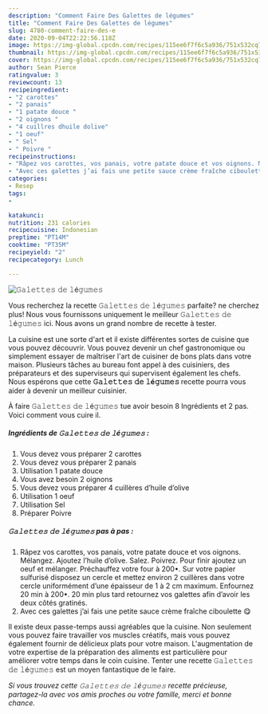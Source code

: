 ```yaml
---
description: "Comment Faire Des 𝙶𝚊𝚕𝚎𝚝𝚝𝚎𝚜 𝚍𝚎 𝚕é𝚐𝚞𝚖𝚎𝚜"
title: "Comment Faire Des 𝙶𝚊𝚕𝚎𝚝𝚝𝚎𝚜 𝚍𝚎 𝚕é𝚐𝚞𝚖𝚎𝚜"
slug: 4780-comment-faire-des-e
date: 2020-09-04T22:22:56.118Z
image: https://img-global.cpcdn.com/recipes/115ee6f7f6c5a936/751x532cq70/𝙶𝚊𝚕𝚎𝚝𝚝𝚎𝚜-𝚍𝚎-𝚕e𝚐𝚞𝚖𝚎𝚜-photo-principale-de-la-recette.jpg
thumbnail: https://img-global.cpcdn.com/recipes/115ee6f7f6c5a936/751x532cq70/𝙶𝚊𝚕𝚎𝚝𝚝𝚎𝚜-𝚍𝚎-𝚕e𝚐𝚞𝚖𝚎𝚜-photo-principale-de-la-recette.jpg
cover: https://img-global.cpcdn.com/recipes/115ee6f7f6c5a936/751x532cq70/𝙶𝚊𝚕𝚎𝚝𝚝𝚎𝚜-𝚍𝚎-𝚕e𝚐𝚞𝚖𝚎𝚜-photo-principale-de-la-recette.jpg
author: Sean Pierce
ratingvalue: 3
reviewcount: 13
recipeingredient:
- "2 carottes"
- "2 panais"
- "1 patate douce "
- "2 oignons "
- "4 cuillres dhuile dolive"
- "1 oeuf"
- " Sel"
- " Poivre "
recipeinstructions:
- "Râpez vos carottes, vos panais, votre patate douce et vos oignons. Mélangez. Ajoutez l’huile d’olive. Salez. Poivrez. Pour finir ajoutez un oeuf et mélanger. Préchauffez votre four à 200•. Sur votre papier sulfurisé disposez un cercle et mettez environ 2 cuillères dans votre cercle uniformément d’une épaisseur de 1 à 2 cm maximum. Enfournez 20 min à 200•. 20 min plus tard retournez vos galettes afin d’avoir les deux côtés gratinés."
- "Avec ces galettes j’ai fais une petite sauce crème fraîche ciboulette 😋⁣"
categories:
- Resep
tags:
- 

katakunci:  
nutrition: 231 calories
recipecuisine: Indonesian
preptime: "PT14M"
cooktime: "PT35M"
recipeyield: "2"
recipecategory: Lunch

---
```



![𝙶𝚊𝚕𝚎𝚝𝚝𝚎𝚜 𝚍𝚎 𝚕é𝚐𝚞𝚖𝚎𝚜](https://img-global.cpcdn.com/recipes/115ee6f7f6c5a936/751x532cq70/𝙶𝚊𝚕𝚎𝚝𝚝𝚎𝚜-𝚍𝚎-𝚕e𝚐𝚞𝚖𝚎𝚜-photo-principale-de-la-recette.jpg)

Vous recherchez la recette 𝙶𝚊𝚕𝚎𝚝𝚝𝚎𝚜 𝚍𝚎 𝚕é𝚐𝚞𝚖𝚎𝚜 parfaite? ne cherchez plus! Nous vous fournissons uniquement le meilleur 𝙶𝚊𝚕𝚎𝚝𝚝𝚎𝚜 𝚍𝚎 𝚕é𝚐𝚞𝚖𝚎𝚜 ici. Nous avons un grand nombre de recette à tester.

La cuisine est une sorte d'art et il existe différentes sortes de cuisine que vous pouvez découvrir. Vous pouvez devenir un chef gastronomique ou simplement essayer de maîtriser l'art de cuisiner de bons plats dans votre maison. Plusieurs tâches au bureau font appel à des cuisiniers, des préparateurs et des superviseurs qui supervisent également les chefs. Nous espérons que cette <strong> 𝙶𝚊𝚕𝚎𝚝𝚝𝚎𝚜 𝚍𝚎 𝚕é𝚐𝚞𝚖𝚎𝚜 </strong> recette pourra vous aider à devenir un meilleur cuisinier.

<!--inarticleads1-->

À faire 𝙶𝚊𝚕𝚎𝚝𝚝𝚎𝚜 𝚍𝚎 𝚕é𝚐𝚞𝚖𝚎𝚜 tue avoir besoin 8 Ingrédients et 2 pas. Voici comment vous cuire il.

##### Ingrédients de 𝙶𝚊𝚕𝚎𝚝𝚝𝚎𝚜 𝚍𝚎 𝚕é𝚐𝚞𝚖𝚎𝚜 :

1. Vous devez vous préparer 2 carottes⁣
1. Vous devez vous préparer 2 panais⁣
1. Utilisation 1 patate douce ⁣
1. Vous avez besoin 2 oignons ⁣
1. Vous devez vous préparer 4 cuillères d’huile d’olive⁣
1. Utilisation 1 oeuf⁣
1. Utilisation  Sel⁣
1. Préparer  Poivre ⁣




<!--inarticleads2-->

##### 𝙶𝚊𝚕𝚎𝚝𝚝𝚎𝚜 𝚍𝚎 𝚕é𝚐𝚞𝚖𝚎𝚜 pas à pas :

1. Râpez vos carottes, vos panais, votre patate douce et vos oignons. Mélangez. Ajoutez l’huile d’olive. Salez. Poivrez. Pour finir ajoutez un oeuf et mélanger. Préchauffez votre four à 200•. Sur votre papier sulfurisé disposez un cercle et mettez environ 2 cuillères dans votre cercle uniformément d’une épaisseur de 1 à 2 cm maximum. Enfournez 20 min à 200•. 20 min plus tard retournez vos galettes afin d’avoir les deux côtés gratinés.
1. Avec ces galettes j’ai fais une petite sauce crème fraîche ciboulette 😋⁣




<!--inarticleads1-->

<p>
Il existe deux passe-temps aussi agréables que la cuisine. Non seulement vous pouvez faire travailler vos muscles créatifs, mais vous pouvez également fournir de délicieux plats pour votre maison. L'augmentation de votre expertise de la préparation des aliments est particulière pour améliorer votre temps dans le coin cuisine. Tenter une recette 𝙶𝚊𝚕𝚎𝚝𝚝𝚎𝚜 𝚍𝚎 𝚕é𝚐𝚞𝚖𝚎𝚜 est un moyen fantastique de le faire.
</p>

<p>
<i>Si vous trouvez cette 𝙶𝚊𝚕𝚎𝚝𝚝𝚎𝚜 𝚍𝚎 𝚕é𝚐𝚞𝚖𝚎𝚜 recette précieuse, partagez-la avec vos amis proches ou votre famille, merci et bonne chance.</i>
</p>
